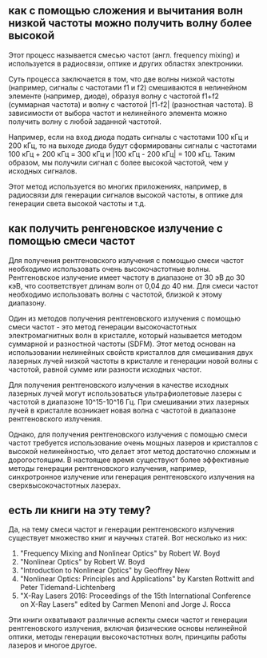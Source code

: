 ## как с помощью сложения и вычитания волн низкой частоты можно получить волну более высокой

Этот процесс называется смесью частот (англ. frequency mixing) и используется в радиосвязи, оптике и других областях электроники.

Суть процесса заключается в том, что две волны низкой частоты (например, сигналы с частотами f1 и f2) смешиваются в нелинейном элементе (например, диоде), образуя волну с частотой f1+f2 (суммарная частота) и волну с частотой |f1-f2| (разностная частота). В зависимости от выбора частот и нелинейного элемента можно получить волну с любой заданной частотой.

Например, если на вход диода подать сигналы с частотами 100 кГц и 200 кГц, то на выходе диода будут сформированы сигналы с частотами 100 кГц + 200 кГц = 300 кГц и |100 кГц - 200 кГц| = 100 кГц. Таким образом, мы получили сигнал с более высокой частотой, чем у исходных сигналов.

Этот метод используется во многих приложениях, например, в радиосвязи для генерации сигналов высокой частоты, в оптике для генерации света высокой частоты и т.д.

## как получить ренгеновское излучение с помощью смеси частот

Для получения рентгеновского излучения с помощью смеси частот необходимо использовать очень высокочастотные волны. Рентгеновское излучение имеет частоту в диапазоне от 30 эВ до 30 кэВ, что соответствует длинам волн от 0,04 до 40 нм. Для смеси частот необходимо использовать волны с частотой, близкой к этому диапазону.

Один из методов получения рентгеновского излучения с помощью смеси частот - это метод генерации высокочастотных электромагнитных волн в кристалле, который называется методом суммарной и разностной частоты (SDFM). Этот метод основан на использовании нелинейных свойств кристаллов для смешивания двух лазерных лучей низкой частоты в кристалле и генерации новой волны с частотой, равной сумме или разности исходных частот.

Для получения рентгеновского излучения в качестве исходных лазерных лучей могут использоваться ультрафиолетовые лазеры с частотой в диапазоне 10^15-10^16 Гц. При смешивании этих лазерных лучей в кристалле возникает новая волна с частотой в диапазоне рентгеновского излучения.

Однако, для получения рентгеновского излучения с помощью смеси частот требуется использование очень мощных лазеров и кристаллов с высокой нелинейностью, что делает этот метод достаточно сложным и дорогостоящим. В настоящее время существуют более эффективные методы генерации рентгеновского излучения, например, синхротронное излучение или генерация рентгеновского излучения на сверхвысокочастотных лазерах.

## есть ли книги на эту тему?

Да, на тему смеси частот и генерации рентгеновского излучения существует множество книг и научных статей. Вот несколько из них:

1. "Frequency Mixing and Nonlinear Optics" by Robert W. Boyd
2. "Nonlinear Optics" by Robert W. Boyd
3. "Introduction to Nonlinear Optics" by Geoffrey New
4. "Nonlinear Optics: Principles and Applications" by Karsten Rottwitt and Peter Tidemand-Lichtenberg
5. "X-Ray Lasers 2016: Proceedings of the 15th International Conference on X-Ray Lasers" edited by Carmen Menoni and Jorge J. Rocca

Эти книги охватывают различные аспекты смеси частот и генерации рентгеновского излучения, включая физические основы нелинейной оптики, методы генерации высокочастотных волн, принципы работы лазеров и многое другое.